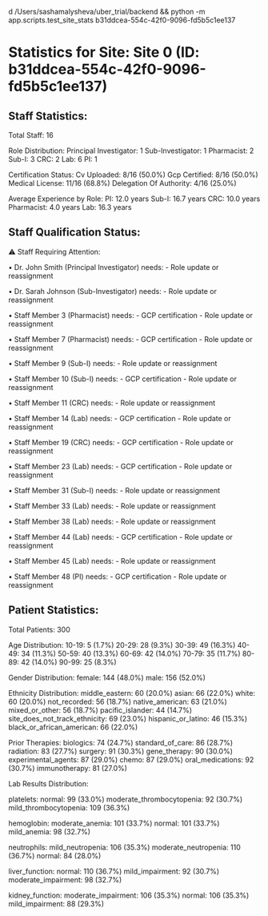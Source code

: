 d /Users/sashamalysheva/uber_trial/backend && python -m app.scripts.test_site_stats b31ddcea-554c-42f0-9096-fd5b5c1ee137








Statistics for Site: Site 0 (ID: b31ddcea-554c-42f0-9096-fd5b5c1ee137)
================================================================================

Staff Statistics:
----------------------------------------
Total Staff: 16

Role Distribution:
  Principal Investigator: 1
  Sub-Investigator: 1
  Pharmacist: 2
  Sub-I: 3
  CRC: 2
  Lab: 6
  PI: 1

Certification Status:
  Cv Uploaded: 8/16 (50.0%)
  Gcp Certified: 8/16 (50.0%)
  Medical License: 11/16 (68.8%)
  Delegation Of Authority: 4/16 (25.0%)

Average Experience by Role:
  PI: 12.0 years
  Sub-I: 16.7 years
  CRC: 10.0 years
  Pharmacist: 4.0 years
  Lab: 16.3 years

Staff Qualification Status:
----------------------------------------

⚠ Staff Requiring Attention:

  • Dr. John Smith (Principal Investigator) needs:
    - Role update or reassignment

  • Dr. Sarah Johnson (Sub-Investigator) needs:
    - Role update or reassignment

  • Staff Member 3 (Pharmacist) needs:
    - GCP certification
    - Role update or reassignment

  • Staff Member 7 (Pharmacist) needs:
    - GCP certification
    - Role update or reassignment

  • Staff Member 9 (Sub-I) needs:
    - Role update or reassignment

  • Staff Member 10 (Sub-I) needs:
    - GCP certification
    - Role update or reassignment

  • Staff Member 11 (CRC) needs:
    - Role update or reassignment

  • Staff Member 14 (Lab) needs:
    - GCP certification
    - Role update or reassignment

  • Staff Member 19 (CRC) needs:
    - GCP certification
    - Role update or reassignment

  • Staff Member 23 (Lab) needs:
    - GCP certification
    - Role update or reassignment

  • Staff Member 31 (Sub-I) needs:
    - Role update or reassignment

  • Staff Member 33 (Lab) needs:
    - Role update or reassignment

  • Staff Member 38 (Lab) needs:
    - Role update or reassignment

  • Staff Member 44 (Lab) needs:
    - GCP certification
    - Role update or reassignment

  • Staff Member 45 (Lab) needs:
    - Role update or reassignment

  • Staff Member 48 (PI) needs:
    - GCP certification
    - Role update or reassignment

Patient Statistics:
----------------------------------------
Total Patients: 300

Age Distribution:
  10-19: 5 (1.7%)
  20-29: 28 (9.3%)
  30-39: 49 (16.3%)
  40-49: 34 (11.3%)
  50-59: 40 (13.3%)
  60-69: 42 (14.0%)
  70-79: 35 (11.7%)
  80-89: 42 (14.0%)
  90-99: 25 (8.3%)

Gender Distribution:
  female: 144 (48.0%)
  male: 156 (52.0%)

Ethnicity Distribution:
  middle_eastern: 60 (20.0%)
  asian: 66 (22.0%)
  white: 60 (20.0%)
  not_recorded: 56 (18.7%)
  native_american: 63 (21.0%)
  mixed_or_other: 56 (18.7%)
  pacific_islander: 44 (14.7%)
  site_does_not_track_ethnicity: 69 (23.0%)
  hispanic_or_latino: 46 (15.3%)
  black_or_african_american: 66 (22.0%)

Prior Therapies:
  biologics: 74 (24.7%)
  standard_of_care: 86 (28.7%)
  radiation: 83 (27.7%)
  surgery: 91 (30.3%)
  gene_therapy: 90 (30.0%)
  experimental_agents: 87 (29.0%)
  chemo: 87 (29.0%)
  oral_medications: 92 (30.7%)
  immunotherapy: 81 (27.0%)

Lab Results Distribution:

  platelets:
    normal: 99 (33.0%)
    moderate_thrombocytopenia: 92 (30.7%)
    mild_thrombocytopenia: 109 (36.3%)

  hemoglobin:
    moderate_anemia: 101 (33.7%)
    normal: 101 (33.7%)
    mild_anemia: 98 (32.7%)

  neutrophils:
    mild_neutropenia: 106 (35.3%)
    moderate_neutropenia: 110 (36.7%)
    normal: 84 (28.0%)

  liver_function:
    normal: 110 (36.7%)
    mild_impairment: 92 (30.7%)
    moderate_impairment: 98 (32.7%)

  kidney_function:
    moderate_impairment: 106 (35.3%)
    normal: 106 (35.3%)
    mild_impairment: 88 (29.3%)